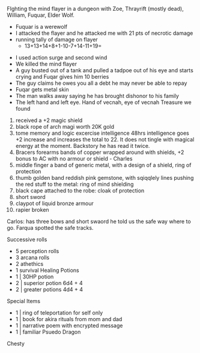 FIghting the mind flayer in a dungeon with Zoe, Thrayrift (mostly dead), William, Fuquar, Elder Wolf.


- Fuquar is a werewolf 
- I attacked the flayer and he attacked me with 21 pts of necrotic damage
- running tally of damage on flayer
	- 13+13+14+8+1-10-7+14-11+19=
* I used action surge and second wind 
* We killed the mind flayer
* A guy busted out of a tank and pulled a tadpoe out of his eye and starts crying and Fuqar gives him 10 berries
* The guy claims he owes you all a debt he may never be able to repay
* Fuqar gets metal skin
* The man walks away saying he has brought dishonor to his family
* The left hand and left eye. Hand of vecnah, eye of vecnah
Treasure we found
1. received a +2 magic shield
2. black rope of arch magi worth 20K gold
3. tome memory and logic excercise intelligence 48hrs intelligence goes +2 increase and increases the total to 22. It does not tingle with magical energy at the moment. Backstory he has read it twice.
4. Bracers forearms bands of copper wrapped around with shields, +2 bonus to AC with no armour or shield - Charles
5. middle finger a band of generic metal, with a design of a shield, ring of protection
6. thumb golden band reddish pink gemstone, with sqiqqlely lines pushing the red stuff to the metal: ring of mind shielding
7. black cape attached to the robe: cloak of protection
8. short sword
9. claypot of liquid bronze armour
10. rapier broken

Carlos: has three bows and short swaord he told us the safe way where to go. Farqua spotted the safe tracks.



Successive rolls
* 5 perception rolls
* 3 arcana rolls
* 2 athethics 
* 1 survival
Healing Potions
* 1 | 30HP potion
* 2 | superior potion 6d4 + 4
* 2 | greater potions 4d4 + 4

Special Items
* 1 | ring of teleportation for self only
* 1 | book for akira rituals from mom and dad
* 1 | narrative poem with encrypted message
* 1 | familiar Psuedo Dragon

Chesty